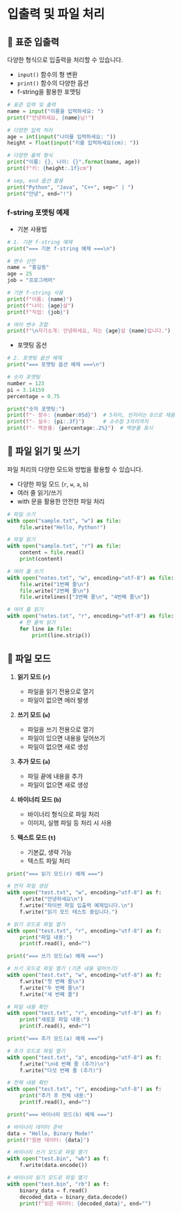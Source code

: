 # 입출력 및 파일 처리

## 📌 표준 입출력
다양한 형식으로 입출력을 처리할 수 있습니다.
- `input()` 함수의 형 변환
- `print()` 함수의 다양한 옵션
- f-string을 활용한 포맷팅

```python
# 표준 입력 및 출력
name = input("이름을 입력하세요: ")
print(f"안녕하세요, {name}님!")

# 다양한 입력 처리
age = int(input("나이를 입력하세요: "))
height = float(input("키를 입력하세요(cm): "))

# 다양한 출력 형식
print("이름: {}, 나이: {}".format(name, age))
print(f"키: {height:.1f}cm")

# sep, end 옵션 활용
print("Python", "Java", "C++", sep=" | ")
print("안녕", end="!") 
```

### f-string 포맷팅 예제
- 기본 사용법

```python
# 1. 기본 f-string 예제
print("=== 기본 f-string 예제 ===\n")

# 변수 선언
name = "홍길동"
age = 25
job = "프로그래머"

# 기본 f-string 사용
print(f"이름: {name}")
print(f"나이: {age}살")
print(f"직업: {job}")

# 여러 변수 조합
print(f"\n자기소개: 안녕하세요, 저는 {age}살 {name}입니다.")
```

- 포맷팅 옵션

```python
# 2. 포맷팅 옵션 예제
print("=== 포맷팅 옵션 예제 ===\n")

# 숫자 포맷팅
number = 123
pi = 3.14159
percentage = 0.75

print("숫자 포맷팅:")
print(f"- 정수: {number:05d}")  # 5자리, 빈자리는 0으로 채움
print(f"- 실수: {pi:.3f}")      # 소수점 3자리까지
print(f"- 백분율: {percentage:.2%}")  # 백분율 표시
```

## 📌 파일 읽기 및 쓰기
파일 처리의 다양한 모드와 방법을 활용할 수 있습니다.
- 다양한 파일 모드 (`r`, `w`, `a`, `b`)
- 여러 줄 읽기/쓰기
- with 문을 활용한 안전한 파일 처리

```python
# 파일 쓰기
with open("sample.txt", "w") as file:
    file.write("Hello, Python!")

# 파일 읽기
with open("sample.txt", "r") as file:
    content = file.read()
    print(content)
```

```python
# 여러 줄 쓰기
with open("notes.txt", "w", encoding="utf-8") as file:
    file.write("1번째 줄\n")
    file.write("2번째 줄\n")
    file.writelines(["3번째 줄\n", "4번째 줄\n"])

# 여러 줄 읽기
with open("notes.txt", "r", encoding="utf-8") as file:
    # 한 줄씩 읽기
    for line in file:
        print(line.strip())
```

## 📌 파일 모드
1. **읽기 모드 (`r`)**
   - 파일을 읽기 전용으로 열기
   - 파일이 없으면 에러 발생

2. **쓰기 모드 (`w`)**
   - 파일을 쓰기 전용으로 열기
   - 파일이 있으면 내용을 덮어쓰기
   - 파일이 없으면 새로 생성

3. **추가 모드 (`a`)**
   - 파일 끝에 내용을 추가
   - 파일이 없으면 새로 생성

4. **바이너리 모드 (`b`)**
   - 바이너리 형식으로 파일 처리
   - 이미지, 실행 파일 등 처리 시 사용

5. **텍스트 모드 (`t`)**
   - 기본값, 생략 가능
   - 텍스트 파일 처리

```python
print("=== 읽기 모드(r) 예제 ===")

# 먼저 파일 생성
with open("test.txt", "w", encoding="utf-8") as f:
    f.write("안녕하세요\n")
    f.write("파이썬 파일 입출력 예제입니다.\n")
    f.write("읽기 모드 테스트 중입니다.")

# 읽기 모드로 파일 열기
with open("test.txt", "r", encoding="utf-8") as f:
    print("파일 내용:")
    print(f.read(), end="")
```

```python
print("=== 쓰기 모드(w) 예제 ===")

# 쓰기 모드로 파일 열기 (기존 내용 덮어쓰기)
with open("test.txt", "w", encoding="utf-8") as f:
    f.write("첫 번째 줄\n")
    f.write("두 번째 줄\n")
    f.write("세 번째 줄")

# 파일 내용 확인
with open("test.txt", "r", encoding="utf-8") as f:
    print("새로운 파일 내용:")
    print(f.read(), end="")
```

```python
print("=== 추가 모드(a) 예제 ===")

# 추가 모드로 파일 열기
with open("test.txt", "a", encoding="utf-8") as f:
    f.write("\n네 번째 줄 (추가)\n")
    f.write("다섯 번째 줄 (추가)")

# 전체 내용 확인
with open("test.txt", "r", encoding="utf-8") as f:
    print("추가 후 전체 내용:")
    print(f.read(), end="")
```

```python
print("=== 바이너리 모드(b) 예제 ===")

# 바이너리 데이터 준비
data = "Hello, Binary Mode!"
print(f"원본 데이터: {data}")

# 바이너리 쓰기 모드로 파일 열기
with open("test.bin", "wb") as f:
    f.write(data.encode())

# 바이너리 읽기 모드로 파일 열기
with open("test.bin", "rb") as f:
    binary_data = f.read()
    decoded_data = binary_data.decode()
    print(f"읽은 데이터: {decoded_data}", end="")
``` 